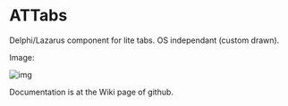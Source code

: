 ATTabs
======

Delphi/Lazarus component for lite tabs. 
OS independant (custom drawn).

Image:

![img](img/demo.png?raw=true)

Documentation is at the Wiki page of github.
